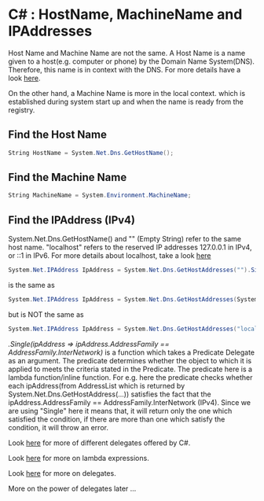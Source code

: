 # C# : HostName, MachineName and IPAddresses
Host Name and Machine Name are not the same. A Host Name is a name given to a host(e.g. computer or phone) by the Domain Name System(DNS). Therefore, this name is in context with the DNS. For more details have a look [here](http://en.wikipedia.org/wiki/Hostname).

On the other hand, a Machine Name is more in the local context. which is established during system start up and when the name is ready from the registry.

## Find the Host Name

```cs
String HostName = System.Net.Dns.GetHostName();
```

## Find the Machine Name

```cs
String MachineName = System.Environment.MachineName;
```

## Find the IPAddress (IPv4)

System.Net.Dns.GetHostName() and "" (Empty String) refer to the same host name.
"localhost" refers to the reserved IP addresses 127.0.0.1 in IPv4, or ::1 in IPv6.
For more details about localhost, take a look [here](http://en.wikipedia.org/wiki/Localhost)

```cs
System.Net.IPAddress IpAddress = System.Net.Dns.GetHostAddresses("").Single(ipAddressFamily => ipAddressFamily.AddressFamily == AddressFamily.InterNetwork);
```

is the same as

```cs
System.Net.IPAddress IpAddress = System.Net.Dns.GetHostAddresses(System.Net.Dns.GetHostName()).Single(ipAddressFamily => ipAddressFamily.AddressFamily == AddressFamily.InterNetwork);
```

but is NOT the same as

```cs
System.Net.IPAddress IpAddress = System.Net.Dns.GetHostAddresses("localhost").Single(ipAddressFamily => ipAddressFamily.AddressFamily == AddressFamily.InterNetwork);
```

<i>.Single(ipAddress => ipAddress.AddressFamily == AddressFamily.InterNetwork)</i> is a function which takes a Predicate Delegate as an argument. The predicate determines whether the object to which it is applied to meets the criteria stated in the Predicate. The predicate here is a lambda function/inline function. For e.g. here the predicate checks whether each ipAddress(from AddressList which is returned by System.Net.Dns.GetHostAddress(...)) satisfies the fact that the ipAddress.AddressFamily == AddressFamily.InterNetwork (IPv4). Since we are using "Single" here it means that, it will return only the one which satisfied the condition, if there are more than one which satisfy the condition, it will throw an error.

Look [here](http://msdn.microsoft.com/en-us/library/system.aspx) for more of different delegates offered by C#.

Look [here](http://msdn.microsoft.com/en-us/library/bb397687.aspx) for more on lambda expressions.

Look [here](http://msdn.microsoft.com/en-us/library/ms173171%28VS.80%29.aspx) for more on delegates.

More on the power of delegates later ...